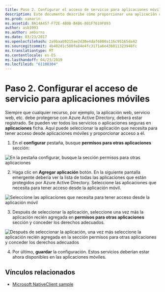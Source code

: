 ```yaml
---
title: Paso 2. Configurar el acceso de servicio para aplicaciones móviles
description: Este documento describe cómo proporcionar una aplicación de Xamarin con acceso a una aplicación de Azure protegida por Azure Active Directory.
ms.prod: xamarin
ms.assetid: 8A14A457-F72E-4B08-B4B6-801F7619F893
author: asb3993
ms.author: amburns
ms.date: 03/23/2017
ms.openlocfilehash: 2a9baab9215ae2d30e4daf6800a116c95165da42
ms.sourcegitcommit: 4b402d1c508fa84e4fc3171a6e43b811323948fc
ms.translationtype: MT
ms.contentlocale: es-ES
ms.lasthandoff: 04/23/2019
ms.locfileid: "61188304"
---
```

# <a name="step-2-configure-service-access-for-mobile-application"></a>Paso 2. Configurar el acceso de servicio para aplicaciones móviles

Siempre que cualquier recurso, por ejemplo, la aplicación web, servicio web, etc. debe protegerse con Azure Active Directory, deberá estar registrado. Se pueden ver todos los servicios o aplicaciones seguras en **aplicaciones** ficha. Aquí puede seleccionar la aplicación que necesita para tener acceso desde aplicaciones móviles y proporcionar acceso a él.

1. En el **configurar** pestaña, busque **permisos para otras aplicaciones** sección:

  ![](configure-images/2.1-configure.png "En la pestaña configurar, busque la sección permisos para otras aplicaciones")

2.  Haga clic en **Agregar aplicación** botón. En la siguiente pantalla emergente debería ver la lista de todas las aplicaciones que están protegidos por Azure Active Directory. Seleccione las aplicaciones que necesita para tener acceso desde la aplicación móvil.

  ![](configure-images/2.2-add-application.png "Seleccione las aplicaciones que necesita para tener acceso desde la aplicación móvil")

3. Después de seleccionar la aplicación, seleccione una vez más la aplicación recién agregada en **permisos para otras aplicaciones** sección y conceder los derechos adecuados.

  ![](configure-images/2.3-permissions.png "Después de seleccionar la aplicación, una vez más seleccione la aplicación recién agregada en la sección permisos para otras aplicaciones y conceder los derechos adecuados")

4. Por último, **guardar** la configuración. Estos servicios deberían estar ahora disponibles en las aplicaciones móviles.



## <a name="related-links"></a>Vínculos relacionados

- [Microsoft NativeClient sample](https://github.com/AzureADSamples/NativeClient-MultiTarget-DotNet)
